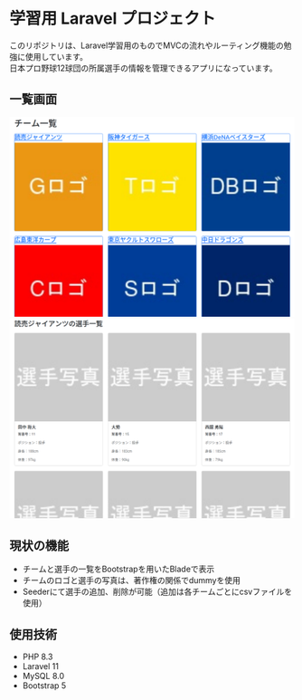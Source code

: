 # 学習用 Laravel プロジェクト

このリポジトリは、Laravel学習用のものでMVCの流れやルーティング機能の勉強に使用しています。  
日本プロ野球12球団の所属選手の情報を管理できるアプリになっています。

## 一覧画面
![チーム一覧](./screenshot_team.png) 
![選手一覧](./screenshot_player.png)

## 現状の機能
- チームと選手の一覧をBootstrapを用いたBladeで表示 
- チームのロゴと選手の写真は、著作権の関係でdummyを使用
- Seederにて選手の追加、削除が可能（追加は各チームごとにcsvファイルを使用）

## 使用技術
- PHP 8.3
- Laravel 11
- MySQL 8.0
- Bootstrap 5